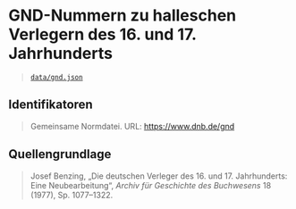 # GND-Nummern zu halleschen Verlegern des 16. und 17. Jahrhunderts

> [`data/gnd.json`](./data/gnd.json)

## Identifikatoren

> Gemeinsame Normdatei. URL: https://www.dnb.de/gnd

## Quellengrundlage

> Josef Benzing, „Die deutschen Verleger des 16. und 17. Jahrhunderts: Eine Neubearbeitung“, _Archiv für Geschichte des Buchwesens_ 18 (1977), Sp. 1077–1322.

